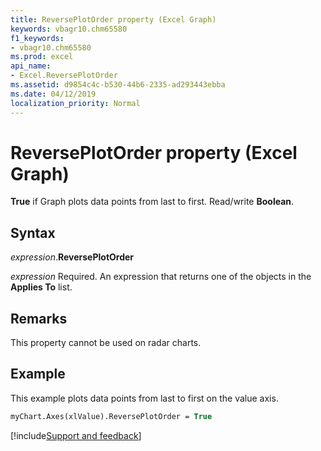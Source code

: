 ```yaml
---
title: ReversePlotOrder property (Excel Graph)
keywords: vbagr10.chm65580
f1_keywords:
- vbagr10.chm65580
ms.prod: excel
api_name:
- Excel.ReversePlotOrder
ms.assetid: d9854c4c-b530-44b6-2335-ad293443ebba
ms.date: 04/12/2019
localization_priority: Normal
---
```



# ReversePlotOrder property (Excel Graph)

**True** if Graph plots data points from last to first. Read/write **Boolean**.

## Syntax

_expression_.**ReversePlotOrder**

_expression_ Required. An expression that returns one of the objects in the **Applies To** list.

## Remarks

This property cannot be used on radar charts.


## Example

This example plots data points from last to first on the value axis.

```vb
myChart.Axes(xlValue).ReversePlotOrder = True
```

[!include[Support and feedback](~/includes/feedback-boilerplate.md)]